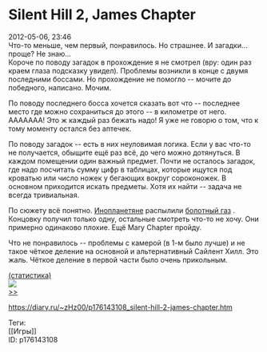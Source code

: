 Silent Hill 2, James Chapter
=============================

   
 2012-05-06, 23:46   
  Что-то меньше, чем первый, понравилось. Но страшнее. И загадки... проще? Не знаю...   
 Короче по поводу загадок в прохождение я не смотрел (вру: один раз краем глаза подсказку увидел). Проблемы возникли в конце с двумя последними боссами. Но прохождение не помогло -- мочите до победного, написано. Мочим.   
   
 По поводу последнего босса хочется сказать вот что -- последнее место где можно сохраниться до этого -- в километре от него. ААААААА! Это ж каждый раз бежать надо! Я уже не говорю о том, что к тому моменту остался без аптечек.   
   
 По поводу загадок -- есть в них неуловимая логика. Если у вас что-то не получается, обыщите ещё раз всё, до чего можно дотянуться. В каждом помещении один важный предмет. Почти не осталось загадок, где надо посчитать сумму цифр в таблицах, которые ищутся под кроватью или число ножек у бегающих вокруг сороконожек. В основном приходится искать предметы. Хотя их найти -- задача не всегда тривиальная.   
   
 По сюжету всё понятно.  [Инопланетяне](http://www.world-art.ru/animation/animation.php?id=5076)  распылили  [болотный газ](http://www.world-art.ru/animation/animation.php?id=6268)  . Концовку получил только одну, остальные смотреть что-то не хочу. Они примерно одинаково плохие. Ещё Mary Chapter пройду.   
   
 Что не понравилось -- проблемы с камерой (в 1-м было лучше) и не такое чёткое деление на основной и альтернативный Сайлент Хилл. Это жаль. Чёткое деление в первой части было очень прикольным.   
   
  [(статистика)](https://zHz00.diary.ru/p176143108.htm?index=1#linkmore176143108m1)      
   [![](http://s019.radikal.ru/i626/1205/32/dd77c621827at.jpg)](http://radikal.ru/F/s019.radikal.ru/i626/1205/32/dd77c621827a.png.html)       
  [>>](Silent%20Hill%202,%20Maria%20Chapter)    
    
 <https://diary.ru/~zHz00/p176143108_silent-hill-2-james-chapter.htm>   
   
 Теги:   
 [[Игры]]   
 ID: p176143108